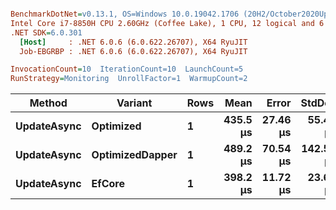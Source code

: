 ``` ini

BenchmarkDotNet=v0.13.1, OS=Windows 10.0.19042.1706 (20H2/October2020Update)
Intel Core i7-8850H CPU 2.60GHz (Coffee Lake), 1 CPU, 12 logical and 6 physical cores
.NET SDK=6.0.301
  [Host]     : .NET 6.0.6 (6.0.622.26707), X64 RyuJIT
  Job-EBGRBP : .NET 6.0.6 (6.0.622.26707), X64 RyuJIT

InvocationCount=10  IterationCount=10  LaunchCount=5  
RunStrategy=Monitoring  UnrollFactor=1  WarmupCount=2  

```
|      Method |         Variant | Rows |     Mean |    Error |    StdDev |      Min |        Max |   Median |
|------------ |---------------- |----- |---------:|---------:|----------:|---------:|-----------:|---------:|
| **UpdateAsync** |       **Optimized** |    **1** | **435.5 μs** | **27.46 μs** |  **55.47 μs** | **335.3 μs** |   **549.9 μs** | **433.8 μs** |
| **UpdateAsync** | **OptimizedDapper** |    **1** | **489.2 μs** | **70.54 μs** | **142.50 μs** | **382.9 μs** | **1,338.0 μs** | **463.0 μs** |
| **UpdateAsync** |          **EfCore** |    **1** | **398.2 μs** | **11.72 μs** |  **23.67 μs** | **354.5 μs** |   **442.1 μs** | **398.7 μs** |
